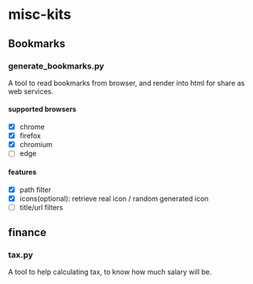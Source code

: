 # misc-kits

## Bookmarks

### generate_bookmarks.py

A tool to read bookmarks from browser, and render into html for share as web services.

#### supported browsers

- [x] chrome
- [x] firefox
- [x] chromium
- [ ] edge

#### features

- [x] path filter
- [x] icons(optional): retrieve real icon / random generated icon 
- [ ] title/url filters 

## finance

### tax.py

A tool to help calculating tax, to know how much salary will be.
